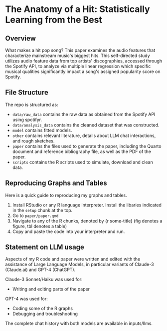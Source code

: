 # The Anatomy of a Hit: Statistically Learning from the Best

## Overview

What makes a hit pop song? This paper examines the audio features that characterize mainstream music's biggest hits. This self-directed study utilizes audio feature data from top artists' discographies, accessed through the Spotify API, to analyze via multiple linear regression which specific musical qualities significantly impact a song's assigned popularity score on Spotify.

## File Structure

The repo is structured as:

-   `data/raw_data` contains the raw data as obtained from the Spotify API using spotifyr.
-   `data/analysis_data` contains the cleaned dataset that was constructed.
-   `model` contains fitted models. 
-   `other` contains relevant literature, details about LLM chat interactions, and rough sketches.
-   `paper` contains the files used to generate the paper, including the Quarto document and reference bibliography file, as well as the PDF of the paper. 
-   `scripts` contains the R scripts used to simulate, download and clean data.

## Reproducing Graphs and Tables
Here is a quick guide to reproducing my graphs and tables.

1. Install RStudio or any R language interpreter. Install the libaries indicated in the `setup` chunk at the top.  
2. Go to `paper/paper.qmd`
3. Navigate to any of the R chunks, denoted by {r some-title} (fig denotes a figure, tbl denotes a table)
4. Copy and paste the code into your interpreter and run. 
   
## Statement on LLM usage

Aspects of my R code and paper were written and edited with the assistance of Large Language Models, in particular variants of Claude-3 (Claude.ai) and GPT-4 (ChatGPT). 

Claude-3 Sonnet/Haiku was used for:
- Writing and editing parts of the paper

GPT-4 was used for: 
- Coding some of the R graphs
- Debugging and troubleshooting

The complete chat history with both models are available in inputs/llms. 
